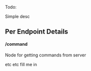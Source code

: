 Todo:


Simple desc

## Per Endpoint Details

#### /command

Node for getting commands from server


etc etc fill me in 
